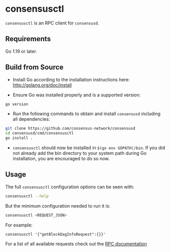 # consensusctl

`consensusctl` is an RPC client for `consensusd`.

## Requirements

Go 1.19 or later.

## Build from Source

* Install Go according to the installation instructions here:
  http://golang.org/doc/install

* Ensure Go was installed properly and is a supported version:

```bash
go version
```

* Run the following commands to obtain and install `consensusd`
  including all dependencies:

```bash
git clone https://github.com/consensus-network/consensusd
cd consensusd/cmd/consensusctl
go install .
```

* `consensusctl` should now be installed in `$(go env GOPATH)/bin`. If
  you did not already add the bin directory to your system path
  during Go installation, you are encouraged to do so now.

## Usage

The full `consensusctl` configuration options can be seen with:

```bash
consensusctl --help
```

But the minimum configuration needed to run it is:

```bash
consensusctl <REQUEST_JSON>
```

For example:

```
consensusctl '{"getBlockDagInfoRequest":{}}'
```

For a list of all available requests check out the [RPC documentation](infrastructure/network/netadapter/server/grpcserver/protowire/rpc.md)

